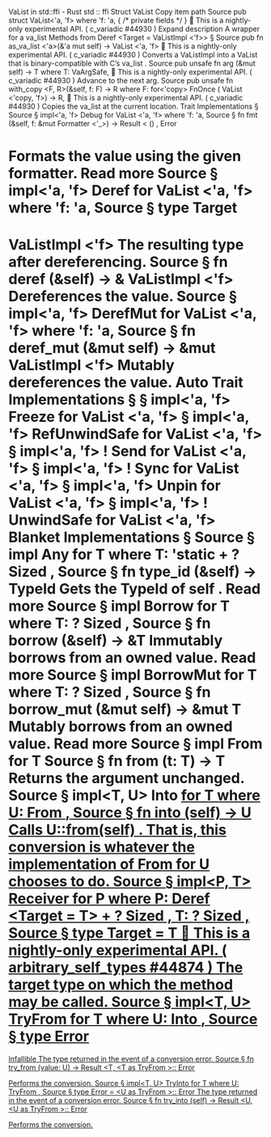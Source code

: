 VaList in std::ffi - Rust
std
::
ffi
Struct
VaList
Copy item path
Source
pub struct VaList<'a, 'f>
where
    'f: 'a,
{
/* private fields */
}
🔬
This is a nightly-only experimental API. (
c_variadic
#44930
)
Expand description
A wrapper for a
va_list
Methods from
Deref
<Target =
VaListImpl
<'f>>
§
Source
pub fn
as_va_list
<'a>(&'a mut self) ->
VaList
<'a, 'f>
🔬
This is a nightly-only experimental API. (
c_variadic
#44930
)
Converts a
VaListImpl
into a
VaList
that is binary-compatible with C’s
va_list
.
Source
pub unsafe fn
arg
<T>(&mut self) -> T
where
    T: VaArgSafe,
🔬
This is a nightly-only experimental API. (
c_variadic
#44930
)
Advance to the next arg.
Source
pub unsafe fn
with_copy
<F, R>(&self, f: F) -> R
where
    F: for<'copy>
FnOnce
(
VaList
<'copy, 'f>) -> R,
🔬
This is a nightly-only experimental API. (
c_variadic
#44930
)
Copies the
va_list
at the current location.
Trait Implementations
§
Source
§
impl<'a, 'f>
Debug
for
VaList
<'a, 'f>
where
    'f: 'a,
Source
§
fn
fmt
(&self, f: &mut
Formatter
<'_>) ->
Result
<
()
,
Error
>
Formats the value using the given formatter.
Read more
Source
§
impl<'a, 'f>
Deref
for
VaList
<'a, 'f>
where
    'f: 'a,
Source
§
type
Target
=
VaListImpl
<'f>
The resulting type after dereferencing.
Source
§
fn
deref
(&self) -> &
VaListImpl
<'f>
Dereferences the value.
Source
§
impl<'a, 'f>
DerefMut
for
VaList
<'a, 'f>
where
    'f: 'a,
Source
§
fn
deref_mut
(&mut self) -> &mut
VaListImpl
<'f>
Mutably dereferences the value.
Auto Trait Implementations
§
§
impl<'a, 'f>
Freeze
for
VaList
<'a, 'f>
§
impl<'a, 'f>
RefUnwindSafe
for
VaList
<'a, 'f>
§
impl<'a, 'f> !
Send
for
VaList
<'a, 'f>
§
impl<'a, 'f> !
Sync
for
VaList
<'a, 'f>
§
impl<'a, 'f>
Unpin
for
VaList
<'a, 'f>
§
impl<'a, 'f> !
UnwindSafe
for
VaList
<'a, 'f>
Blanket Implementations
§
Source
§
impl<T>
Any
for T
where
    T: 'static + ?
Sized
,
Source
§
fn
type_id
(&self) ->
TypeId
Gets the
TypeId
of
self
.
Read more
Source
§
impl<T>
Borrow
<T> for T
where
    T: ?
Sized
,
Source
§
fn
borrow
(&self) ->
&T
Immutably borrows from an owned value.
Read more
Source
§
impl<T>
BorrowMut
<T> for T
where
    T: ?
Sized
,
Source
§
fn
borrow_mut
(&mut self) ->
&mut T
Mutably borrows from an owned value.
Read more
Source
§
impl<T>
From
<T> for T
Source
§
fn
from
(t: T) -> T
Returns the argument unchanged.
Source
§
impl<T, U>
Into
<U> for T
where
    U:
From
<T>,
Source
§
fn
into
(self) -> U
Calls
U::from(self)
.
That is, this conversion is whatever the implementation of
From
<T> for U
chooses to do.
Source
§
impl<P, T>
Receiver
for P
where
    P:
Deref
<Target = T> + ?
Sized
,
    T: ?
Sized
,
Source
§
type
Target
= T
🔬
This is a nightly-only experimental API. (
arbitrary_self_types
#44874
)
The target type on which the method may be called.
Source
§
impl<T, U>
TryFrom
<U> for T
where
    U:
Into
<T>,
Source
§
type
Error
=
Infallible
The type returned in the event of a conversion error.
Source
§
fn
try_from
(value: U) ->
Result
<T, <T as
TryFrom
<U>>::
Error
>
Performs the conversion.
Source
§
impl<T, U>
TryInto
<U> for T
where
    U:
TryFrom
<T>,
Source
§
type
Error
= <U as
TryFrom
<T>>::
Error
The type returned in the event of a conversion error.
Source
§
fn
try_into
(self) ->
Result
<U, <U as
TryFrom
<T>>::
Error
>
Performs the conversion.
